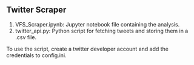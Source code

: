 ## Twitter Scraper

1. VFS_Scraper.ipynb: Jupyter notebook file containing the analysis.
2. twitter_api.py: Python script for fetching tweets and storing them in a .csv file.

To use the script, create a twitter developer account and add the credentials to config.ini.
